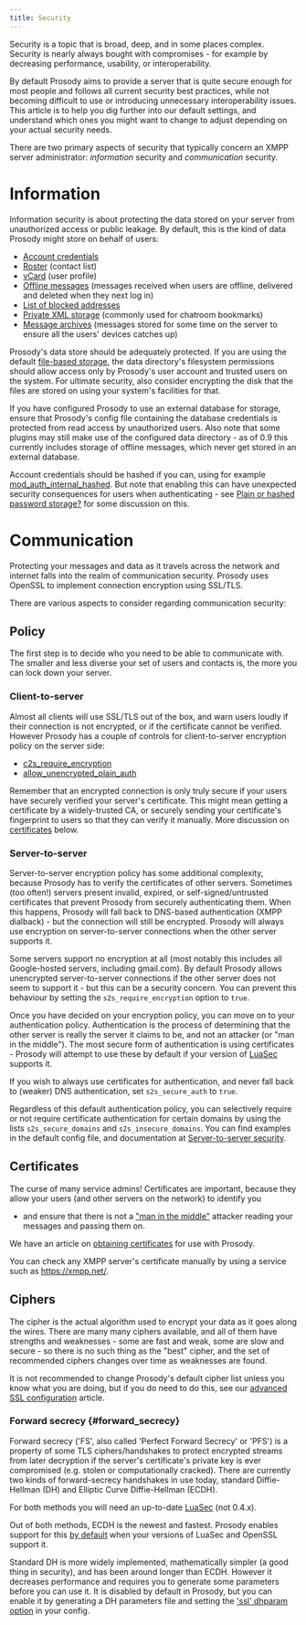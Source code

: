 ```yaml
---
title: Security
---
```


Security is a topic that is broad, deep, and in some places complex.
Security is nearly always bought with compromises - for example by
decreasing performance, usability, or interoperability.

By default Prosody aims to provide a server that is quite secure enough
for most people and follows all current security best practices, while
not becoming difficult to use or introducing unnecessary
interoperability issues. This article is to help you dig further into
our default settings, and understand which ones you might want to change
to adjust depending on your actual security needs.

There are two primary aspects of security that typically concern an XMPP
server administrator: *information* security and *communication*
security.

# Information

Information security is about protecting the data stored on your server
from unauthorized access or public leakage. By default, this is the kind
of data Prosody might store on behalf of users:

-   [Account credentials](/doc/authentication)
-   [Roster](/doc/modules/mod_roster) (contact list)
-   [vCard](/doc/modules/mod_vcard) (user profile)
-   [Offline messages](/doc/modules/mod_offline) (messages received when
    users are offline, delivered and deleted when they next log in)
-   [List of blocked addresses](/doc/modules/mod_blocklist)
-   [Private XML storage](/doc/modules/mod_private) (commonly used for
    chatroom bookmarks)
-   [Message archives](/doc/modules/mod_mam) (messages stored for some
    time on the server to ensure all the users' devices catches up)

Prosody\'s data store should be adequately protected. If you are using
the default [file-based storage](/doc/modules/mod_storage_internal), the
data directory\'s filesystem permissions should allow access only by
Prosody\'s user account and trusted users on the system. For ultimate
security, also consider encrypting the disk that the files are stored on
using your system\'s facilities for that.

If you have configured Prosody to use an external database for storage,
ensure that Prosody\'s config file containing the database credentials
is protected from read access by unauthorized users. Also note that some
plugins may still make use of the configured data directory - as of 0.9
this currently includes storage of offline messages, which never get
stored in an external database.

Account credentials should be hashed if you can, using for example
[mod\_auth\_internal\_hashed](/doc/modules/mod_auth_internal_hashed).
But note that enabling this can have unexpected security consequences
for users when authenticating - see [Plain or hashed password
storage?](/doc/plain_or_hashed) for some discussion on this.

# Communication

Protecting your messages and data as it travels across the network and
internet falls into the realm of communication security. Prosody uses
OpenSSL to implement connection encryption using SSL/TLS.

There are various aspects to consider regarding communication security:

## Policy

The first step is to decide who you need to be able to communicate with.
The smaller and less diverse your set of users and contacts is, the more
you can lock down your server.

### Client-to-server

Almost all clients will use SSL/TLS out of the box, and warn users
loudly if their connection is not encrypted, or if the certificate
cannot be verified. However Prosody has a couple of controls for
client-to-server encryption policy on the server side:

-   [c2s\_require\_encryption](/doc/modules/mod_tls)
-   [allow\_unencrypted\_plain\_auth](/doc/modules/mod_saslauth)

Remember that an encrypted connection is only truly secure if your users
have securely verified your server\'s certificate. This might mean
getting a certificate by a widely-trusted CA, or securely sending your
certificate\'s fingerprint to users so that they can verify it manually.
More discussion on [certificates](#certificates) below.

### Server-to-server

Server-to-server encryption policy has some additional complexity,
because Prosody has to verify the certificates of other servers.
Sometimes (too often!) servers present invalid, expired, or
self-signed/untrusted certificates that prevent Prosody from securely
authenticating them. When this happens, Prosody will fall back to
DNS-based authentication (XMPP dialback) - but the connection will still
be encrypted. Prosody will always use encryption on server-to-server
connections when the other server supports it.

Some servers support no encryption at all (most notably this includes
all Google-hosted servers, including gmail.com). By default Prosody
allows unencrypted server-to-server connections if the other server does
not seem to support it - but this can be a security concern. You can
prevent this behaviour by setting the `s2s_require_encryption` option to
`true`.

Once you have decided on your encryption policy, you can move on to your
authentication policy. Authentication is the process of determining that
the other server is really the server it claims to be, and not an
attacker (or \"man in the middle\"). The most secure form of
authentication is using certificates - Prosody will attempt to use these
by default if your version of [LuaSec](/doc/depends#luasec) supports it.

If you wish to always use certificates for authentication, and never
fall back to (weaker) DNS authentication, set `s2s_secure_auth` to
`true`.

Regardless of this default authentication policy, you can selectively
require or not require certificate authentication for certain domains by
using the lists `s2s_secure_domains` and `s2s_insecure_domains`. You can
find examples in the default config file, and documentation at
[Server-to-server security](/doc/s2s#security).

## Certificates

The curse of many service admins! Certificates are important, because
they allow your users (and other servers on the network) to identify you
- and ensure that there is not a [\"man in the
middle\"](https://en.wikipedia.org/wiki/man%20in%20the%20middle%20attack)
attacker reading your messages and passing them on.

We have an article on [obtaining certificates](/doc/certificates) for
use with Prosody.

You can check any XMPP server\'s certificate manually by using a service
such as <https://xmpp.net/>.

## Ciphers

The cipher is the actual algorithm used to encrypt your data as it goes
along the wires. There are many many ciphers available, and all of them
have strengths and weaknesses - some are fast and weak, some are slow
and secure - so there is no such thing as the \"best\" cipher, and the
set of recommended ciphers changes over time as weaknesses are found.

It is not recommended to change Prosody\'s default cipher list unless
you know what you are doing, but if you do need to do this, see our
[advanced SSL configuration](/doc/advanced_ssl_config#ciphers) article.

### Forward secrecy {#forward_secrecy}

Forward secrecy (\'FS\', also called \'Perfect Forward Secrecy\' or
\'PFS\') is a property of some TLS ciphers/handshakes to protect
encrypted streams from later decryption if the server\'s certificate\'s
private key is ever compromised (e.g. stolen or computationally
cracked). There are currently two kinds of forward-secrecy handshakes in
use today, standard Diffie-Hellman (DH) and Elliptic Curve
Diffie-Hellman (ECDH).

For both methods you will need an up-to-date
[LuaSec](/doc/depends#luasec) (not 0.4.x).

Out of both methods, ECDH is the newest and fastest. Prosody enables
support for this [by default](/doc/advanced_ssl_config#curve) when your
versions of LuaSec and OpenSSL support it.

Standard DH is more widely implemented, mathematically simpler (a good
thing in security), and has been around longer than ECDH. However it
decreases performance and requires you to generate some parameters
before you can use it. It is disabled by default in Prosody, but you can
enable it by generating a DH parameters file and setting the [\'ssl\'
dhparam option](/doc/advanced_ssl_config#dhparam) in your config.
